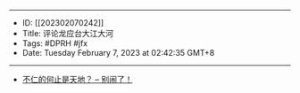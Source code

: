 - --
- ID: [[202302070242]]
- Title:  评论龙应台大江大河
- Tags: #DPRH #jfx
- Date: Tuesday February 7, 2023 at 02:42:35 GMT+8
- --
- [不仁的何止是天地？ – 别闹了！](https://www.bienaole.com/archives/253)
